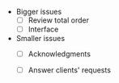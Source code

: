 - Bigger issues
	- [ ] Review total order
	- [ ] Interface
- Smaller issues
	- [ ] Acknowledgments
	- [ ] Answer clients' requests

